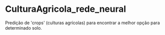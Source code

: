 # CulturaAgricola_rede_neural
Predição de 'crops' (culturas agrícolas) para encontrar a melhor opção para determinado solo.
